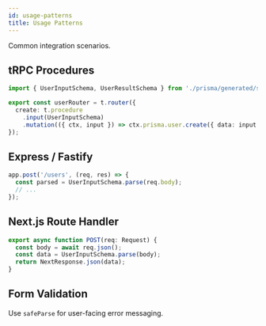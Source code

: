 ```yaml
---
id: usage-patterns
title: Usage Patterns
---
```


Common integration scenarios.

## tRPC Procedures

```ts
import { UserInputSchema, UserResultSchema } from './prisma/generated/schemas';

export const userRouter = t.router({
  create: t.procedure
    .input(UserInputSchema)
    .mutation(({ ctx, input }) => ctx.prisma.user.create({ data: input })),
});
```

## Express / Fastify

```ts
app.post('/users', (req, res) => {
  const parsed = UserInputSchema.parse(req.body);
  // ...
});
```

## Next.js Route Handler

```ts
export async function POST(req: Request) {
  const body = await req.json();
  const data = UserInputSchema.parse(body);
  return NextResponse.json(data);
}
```

## Form Validation

Use `safeParse` for user-facing error messaging.
